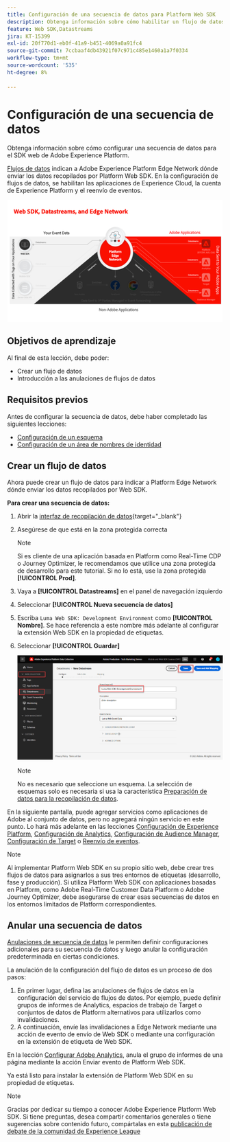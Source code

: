 ```yaml
---
title: Configuración de una secuencia de datos para Platform Web SDK
description: Obtenga información sobre cómo habilitar un flujo de datos y configurar las soluciones de Experience Cloud. Esta lección forma parte del tutorial Implementación de Adobe Experience Cloud con SDK web.
feature: Web SDK,Datastreams
jira: KT-15399
exl-id: 20f770d1-eb0f-41a9-b451-4069a0a91fc4
source-git-commit: 7ccbaaf4db43921f07c971c485e1460a1a7f0334
workflow-type: tm+mt
source-wordcount: '535'
ht-degree: 8%

---
```


# Configuración de una secuencia de datos

Obtenga información sobre cómo configurar una secuencia de datos para el SDK web de Adobe Experience Platform.

[Flujos de datos](https://experienceleague.adobe.com/en/docs/experience-platform/datastreams/overview) indican a Adobe Experience Platform Edge Network dónde enviar los datos recopilados por Platform Web SDK. En la configuración de flujos de datos, se habilitan las aplicaciones de Experience Cloud, la cuenta de Experience Platform y el reenvío de eventos.

![Web SDK, flujos de datos y diagrama de Edge Network](assets/dc-websdk-datastreams.png)

## Objetivos de aprendizaje

Al final de esta lección, debe poder:

* Crear un flujo de datos
* Introducción a las anulaciones de flujos de datos

## Requisitos previos

Antes de configurar la secuencia de datos, debe haber completado las siguientes lecciones:

* [Configuración de un esquema](configure-schemas.md)
* [Configuración de un área de nombres de identidad](configure-identities.md)

## Crear un flujo de datos

Ahora puede crear un flujo de datos para indicar a Platform Edge Network dónde enviar los datos recopilados por Web SDK.

**Para crear una secuencia de datos:**

1. Abrir la [interfaz de recopilación de datos](https://experience.adobe.com/data-collection/){target="_blank"}
1. Asegúrese de que está en la zona protegida correcta

   >[!NOTE]
   >
   >Si es cliente de una aplicación basada en Platform como Real-Time CDP o Journey Optimizer, le recomendamos que utilice una zona protegida de desarrollo para este tutorial. Si no lo está, use la zona protegida **[!UICONTROL Prod]**.

1. Vaya a **[!UICONTROL Datastreams]** en el panel de navegación izquierdo
1. Seleccionar **[!UICONTROL Nueva secuencia de datos]**
1. Escriba `Luma Web SDK: Development Environment` como **[!UICONTROL Nombre]**. Se hace referencia a este nombre más adelante al configurar la extensión Web SDK en la propiedad de etiquetas.
1. Seleccionar **[!UICONTROL Guardar]**

   ![Crear la secuencia de datos](assets/datastream-create-new-datastream.png)

   >[!NOTE]
   >
   >No es necesario que seleccione un esquema. La selección de esquemas solo es necesaria si usa la característica [Preparación de datos para la recopilación de datos](/help/data-collection/edge/data-prep.md).

En la siguiente pantalla, puede agregar servicios como aplicaciones de Adobe al conjunto de datos, pero no agregará ningún servicio en este punto. Lo hará más adelante en las lecciones [Configuración de Experience Platform](setup-experience-platform.md), [Configuración de Analytics](setup-analytics.md), [Configuración de Audience Manager](setup-audience-manager.md), [Configuración de Target](setup-target.md) o [Reenvío de eventos](setup-event-forwarding.md).

>[!NOTE]
>
>Al implementar Platform Web SDK en su propio sitio web, debe crear tres flujos de datos para asignarlos a sus tres entornos de etiquetas (desarrollo, fase y producción). Si utiliza Platform Web SDK con aplicaciones basadas en Platform, como Adobe Real-Time Customer Data Platform o Adobe Journey Optimizer, debe asegurarse de crear esas secuencias de datos en los entornos limitados de Platform correspondientes.

## Anular una secuencia de datos

[Anulaciones de secuencia de datos](https://experienceleague.adobe.com/en/docs/experience-platform/datastreams/overrides) le permiten definir configuraciones adicionales para su secuencia de datos y luego anular la configuración predeterminada en ciertas condiciones.

La anulación de la configuración del flujo de datos es un proceso de dos pasos:

1. En primer lugar, defina las anulaciones de flujos de datos en la configuración del servicio de flujos de datos. Por ejemplo, puede definir grupos de informes de Analytics, espacios de trabajo de Target o conjuntos de datos de Platform alternativos para utilizarlos como invalidaciones.
1. A continuación, envíe las invalidaciones a Edge Network mediante una acción de evento de envío de Web SDK o mediante una configuración en la extensión de etiqueta de Web SDK.

En la lección [Configurar Adobe Analytics](setup-analytics.md), anula el grupo de informes de una página mediante la acción Enviar evento de Platform Web SDK.

Ya está listo para instalar la extensión de Platform Web SDK en su propiedad de etiquetas.

>[!NOTE]
>
>Gracias por dedicar su tiempo a conocer Adobe Experience Platform Web SDK. Si tiene preguntas, desea compartir comentarios generales o tiene sugerencias sobre contenido futuro, compártalas en esta [publicación de debate de la comunidad de Experience League](https://experienceleaguecommunities.adobe.com/t5/adobe-experience-platform-data/tutorial-discussion-implement-adobe-experience-cloud-with-web/td-p/444996)
